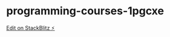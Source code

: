 # programming-courses-1pgcxe

[Edit on StackBlitz ⚡️](https://stackblitz.com/edit/programming-courses-1pgcxe)